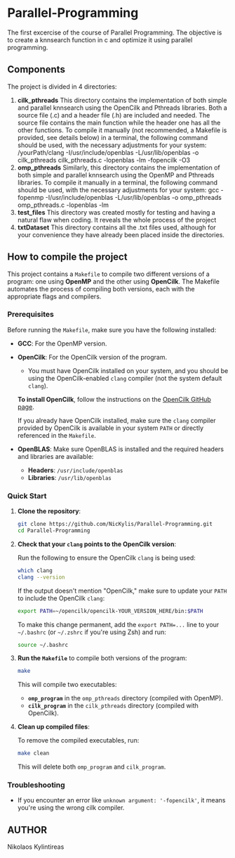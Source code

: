 # Parallel-Programming
The first excercise of the course of Parallel Programming. The objective is to create a knnsearch function in c and optimize it using parallel programming.

## Components
The project is divided in 4 directories:
1. **cilk_pthreads**
    This directory contains the implementation of both simple and parallel knnsearch using the OpenCilk and Pthreads libraries. Both a source file (.c) and
    a header file (.h) are included and needed. The source file contains the main function while the header one has all the other functions.
    To compile it manually (not recommended, a Makefile is provided, see details below) in a terminal, the following command should be used, with the necessary adjustments for your system:
    /yourPath/clang -I/usr/include/openblas -L/usr/lib/openblas -o cilk_pthreads cilk_pthreads.c -lopenblas -lm -fopencilk -O3
2. **omp_pthreads**
    Similarly, this directory contains the implementation of both simple and parallel knnsearch using the OpenMP and Pthreads libraries. To compile it manually in a terminal,
    the following command should be used, with the necessary adjustments for your system:
    gcc -fopenmp -I/usr/include/openblas -L/usr/lib/openblas -o omp_pthreads omp_pthreads.c -lopenblas -lm
3. **test_files**
    This directory was created mostly for testing and having a natural flaw when coding. It reveals the whole process of the project
4. **txtDataset**
    This directory contains all the .txt files used, although for your convenience they have already been placed inside the directories.

## How to compile the project

This project contains a `Makefile` to compile two different versions of a program: one using **OpenMP** and the other using **OpenCilk**. The Makefile automates the process of compiling both versions, each with the appropriate flags and compilers.

### Prerequisites

Before running the `Makefile`, make sure you have the following installed:

- **GCC**: For the OpenMP version.
- **OpenCilk**: For the OpenCilk version of the program.
  - You must have OpenCilk installed on your system, and you should be using the OpenCilk-enabled `clang` compiler (not the system default `clang`).
  
  **To install OpenCilk**, follow the instructions on the [OpenCilk GitHub page](https://github.com/OpenCilk).
  
  If you already have OpenCilk installed, make sure the `clang` compiler provided by OpenCilk is available in your system `PATH` or directly referenced in the `Makefile`.

- **OpenBLAS**: Make sure OpenBLAS is installed and the required headers and libraries are available:
  - **Headers**: `/usr/include/openblas`
  - **Libraries**: `/usr/lib/openblas`

### Quick Start

1. **Clone the repository**:

   ```bash
   git clone https://github.com/NicKylis/Parallel-Programming.git
   cd Parallel-Programming
   ```

2. **Check that your `clang` points to the OpenCilk version**:
   
   Run the following to ensure the OpenCilk `clang` is being used:

   ```bash
   which clang
   clang --version
   ```

   If the output doesn't mention "OpenCilk," make sure to update your `PATH` to include the OpenCilk `clang`:

   ```bash
   export PATH=~/opencilk/opencilk-YOUR_VERSION_HERE/bin:$PATH
   ```

   To make this change permanent, add the `export PATH=...` line to your `~/.bashrc` (or `~/.zshrc` if you're using Zsh) and run:

   ```bash
   source ~/.bashrc
   ```

3. **Run the `Makefile`** to compile both versions of the program:

   ```bash
   make
   ```

   This will compile two executables:
   - **`omp_program`** in the `omp_pthreads` directory (compiled with OpenMP).
   - **`cilk_program`** in the `cilk_pthreads` directory (compiled with OpenCilk).

4. **Clean up compiled files**:
   
   To remove the compiled executables, run:

   ```bash
   make clean
   ```

   This will delete both `omp_program` and `cilk_program`.

### Troubleshooting

- If you encounter an error like `unknown argument: '-fopencilk'`, it means you're using the wrong cilk compiler.

## AUTHOR
Nikolaos Kylintireas